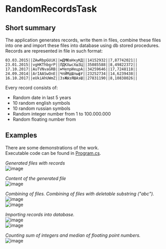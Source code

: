 # RandomRecordsTask
## Short summary
The application generates records, write them in files, combine these files into one and import these files into database using db stored procedures.
Records are represented in file in such format:
```
03.03.2015||ZAwRbpGUiK||мДМЮаНкуКД||14152932||7,87742021||
23.01.2015||vgHKThbgrP||ЛДКХысХшЗЦ||35085588||8,49822372||
17.10.2017||AuTVNvaGRB||мЧепрИецрА||34259646||17,7248118||
24.09.2014||ArIAASwOnE||ЧпЙМдШлыфУ||23252734||14,6239438||
16.10.2017||eUkiAhUWmZ||ЗэЖЫзЯШАэШ||27831190||8,10838026||
```
Every record consists of:
- Random date in last 5 years
- 10 random english symbols
- 10 random russian symbols
- Random integer number from 1 to 100.000.000
- Random floating number from 

## Examples
There are some demonstrations of the work.  
Executable code can be found in [Program.cs](https://github.com/Sassiq/RandomRecordsTask/blob/master/RandomRecordsTask.ConsoleApp/Program.cs).  
  
*Generated files with records*  
![image](https://user-images.githubusercontent.com/62505206/197680199-6f47e701-ee6e-40da-a5ab-80b19b491f0c.png)  
  
  
*Content of the generated file*  
![image](https://user-images.githubusercontent.com/62505206/197681253-652cee17-fcdd-4a98-bae6-cad9f797dd95.png)  
  
  
*Combining of files. Combining of files with deletable substring ("abc").*  
![image](https://user-images.githubusercontent.com/62505206/197682437-26be7b0b-130f-45ee-9592-3f800b25e571.png)  
![image](https://user-images.githubusercontent.com/62505206/197682360-adb89f45-ffeb-44ad-909f-63470198f29b.png)  
  
  
*Importing records into database.*  
![image](https://user-images.githubusercontent.com/62505206/197682827-3eaa81e8-1d67-4f64-af2e-a78ef9ebadfc.png)  
![image](https://user-images.githubusercontent.com/62505206/197682913-d79ae2ab-18b7-4c5e-be24-0c840cdd3a9a.png)  
  
  
*Counting sum of integers and median of floating point numbers.*  
![image](https://user-images.githubusercontent.com/62505206/197683130-41942495-6474-4222-9e1b-f5e777151bce.png)  
